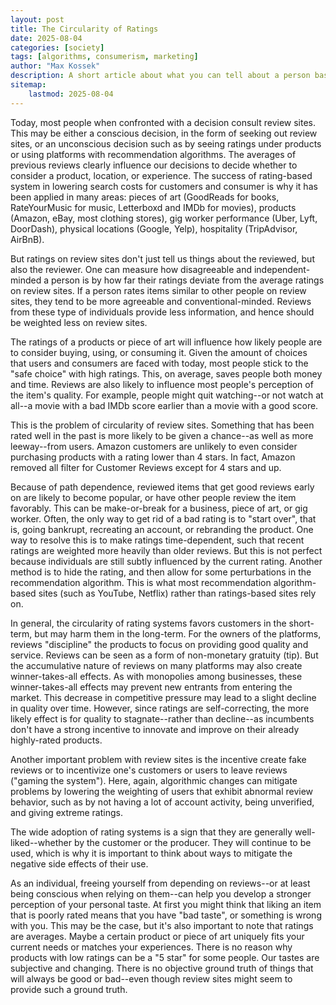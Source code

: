 ```yaml
---
layout: post
title: The Circularity of Ratings
date: 2025-08-04
categories: [society]
tags: [algorithms, consumerism, marketing]
author: "Max Kossek"
description: A short article about what you can tell about a person based on their use of review sites and deviation of ratings from the average, as well as the problems with the use of product reviews and ratings.
sitemap:
    lastmod: 2025-08-04
---
```


Today, most people when confronted with a decision consult review sites. This may be either a conscious decision, in the form of seeking out review sites, or an unconscious decision such as by seeing ratings under products or using platforms with recommendation algorithms. The averages of previous reviews clearly influence our decisions to decide whether to consider a product, location, or experience. The success of rating-based system in lowering search costs for customers and consumer is why it has been applied in many areas: pieces of art (GoodReads for books, RateYourMusic for music, Letterboxd and IMDb for movies), products (Amazon, eBay, most clothing stores), gig worker performance (Uber, Lyft, DoorDash), physical locations (Google, Yelp), hospitality (TripAdvisor, AirBnB).

But ratings on review sites don't just tell us things about the reviewed, but also the reviewer. One can measure how disagreeable and independent-minded a person is by how far their ratings deviate from the average ratings on review sites. If a person rates items similar to other people on review sites, they tend to be more agreeable and conventional-minded. Reviews from these type of individuals provide less information, and hence should be weighted less on review sites.

The ratings of a products or piece of art will influence how likely people are to consider buying, using, or consuming it. Given the amount of choices that users and consumers are faced with today, most people stick to the "safe choice" with high ratings. This, on average, saves people both money and time. Reviews are also likely to influence most people's perception of the item's quality. For example, people might quit watching--or not watch at all--a movie with a bad IMDb score earlier than a movie with a good score.

This is the problem of circularity of review sites. Something that has been rated well in the past is more likely to be given a chance--as well as more leeway--from users. Amazon customers are unlikely to even consider purchasing products with a rating lower than 4 stars. In fact, Amazon removed all filter for Customer Reviews except for 4 stars and up.

Because of path dependence, reviewed items that get good reviews early on are likely to become popular, or have other people review the item favorably. This can be make-or-break for a business, piece of art, or gig worker. Often, the only way to get rid of a bad rating is to "start over", that is, going bankrupt, recreating an account, or rebranding the product. One way to resolve this is to make ratings time-dependent, such that recent ratings are weighted more heavily than older reviews. But this is not perfect because individuals are still subtly influenced by the current rating. Another method is to hide the rating, and then allow for some perturbations in the recommendation algorithm. This is what most recommendation algorithm-based sites (such as YouTube, Netflix) rather than ratings-based sites rely on.

In general, the circularity of rating systems favors customers in the short-term, but may harm them in the long-term. For the owners of the platforms, reviews "discipline" the products to focus on providing good quality and service. Reviews can be seen as a form of non-monetary gratuity (tip). But the accumulative nature of reviews on many platforms may also create winner-takes-all effects. As with monopolies among businesses, these winner-takes-all effects may prevent new entrants from entering the market. This decrease in competitive pressure may lead to a slight decline in quality over time. However, since ratings are self-correcting, the more likely effect is for quality to stagnate--rather than decline--as incumbents don't have a strong incentive to innovate and improve on their already highly-rated products.

Another important problem with review sites is the incentive create fake reviews or to incentivize one's customers or users to leave reviews ("gaming the system"). Here, again, algorithmic changes can mitigate problems by lowering the weighting of users that exhibit abnormal review behavior, such as by not having a lot of account activity, being unverified, and giving extreme ratings.

The wide adoption of rating systems is a sign that they are generally well-liked--whether by the customer or the producer. They will continue to be used, which is why it is important to think about ways to mitigate the negative side effects of their use.

As an individual, freeing yourself from depending on reviews--or at least being conscious when relying on them--can help you develop a stronger perception of your personal taste. At first you might think that liking an item that is poorly rated means that you have "bad taste", or something is wrong with you. This may be the case, but it's also important to note that ratings are averages. Maybe a certain product or piece of art uniquely fits your current needs or matches your experiences. There is no reason why products with low ratings can be a "5 star" for some people. Our tastes are subjective and changing. There is no objective ground truth of things that will always be good or bad--even though review sites might seem to provide such a ground truth.
